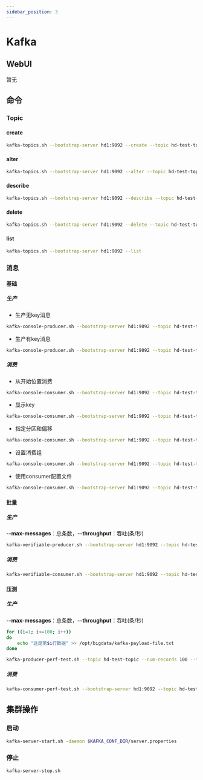 ```yaml
---
sidebar_position: 3
---
```


# Kafka

## WebUI

暂无

## 命令

### Topic

#### create

```bash
kafka-topics.sh --bootstrap-server hd1:9092 --create --topic hd-test-topic --partitions 2
```

#### alter

```bash
kafka-topics.sh --bootstrap-server hd1:9092 --alter --topic hd-test-topic --partitions 3
```

#### describe

```bash
kafka-topics.sh --bootstrap-server hd1:9092 --describe --topic hd-test-topic
```

#### delete

```bash
kafka-topics.sh --bootstrap-server hd1:9092 --delete --topic hd-test-topic
```

#### list

```bash
kafka-topics.sh --bootstrap-server hd1:9092 --list
```

### 消息

#### 基础

##### 生产

- 生产无key消息

```bash
kafka-console-producer.sh --bootstrap-server hd1:9092 --topic hd-test-topic --producer.config ${KAFKA_CONF_DIR}/producer.properties
```

- 生产有key消息
```bash
kafka-console-producer.sh --bootstrap-server hd1:9092 --topic hd-test-topic --producer.config ${KAFKA_CONF_DIR}/producer.properties --property parse.key=true
```

##### 消费

- 从开始位置消费

```bash
kafka-console-consumer.sh --bootstrap-server hd1:9092 --topic hd-test-topic --from-beginning
```

- 显示key

```bash
kafka-console-consumer.sh --bootstrap-server hd1:9092 --topic hd-test-topic --from-beginning --property parse.key=true
```

- 指定分区和偏移

```bash
kafka-console-consumer.sh --bootstrap-server hd1:9092 --topic hd-test-topic --partition 0 --offset 100 --from-beginning --property parse.key=true
```

- 设置消费组

```bash
kafka-console-consumer.sh --bootstrap-server hd1:9092 --topic hd-test-topic --group hd-test-group
```

- 使用consumer配置文件

```bash
kafka-console-consumer.sh --bootstrap-server hd1:9092 --topic hd-test-topic --consumer.config ${KAFKA_CONF_DIR}/consumer.properties
```

#### 批量

##### 生产

**--max-messages**：总条数，**--throughput**：吞吐(条/秒)

```bash
kafka-verifiable-producer.sh --bootstrap-server hd1:9092 --topic hd-test-topic --max-messages 10 --throughput 1
```

##### 消费

```bash
kafka-verifiable-consumer.sh --bootstrap-server hd1:9092 --topic hd-test-topic --group-id hd-test-group --max-messages 10
```


#### 压测


##### 生产

**--max-messages**：总条数，**--throughput**：吞吐(条/秒)

```bash
for ((i=1; i<=100; i++))
do
    echo "这是第$i行数据" >> /opt/bigdata/kafka-payload-file.txt
done

kafka-producer-perf-test.sh --topic hd-test-topic --num-records 100 --throughput 100 --producer-props bootstrap.servers=hd1:9092 --payload-file /opt/bigdata/kafka-payload-file.txt
```

##### 消费

```bash
kafka-consumer-perf-test.sh --bootstrap-server hd1:9092 --topic hd-test-topic --group hd-test-group --messages 100
```

## 集群操作

### 启动

```bash
kafka-server-start.sh -daemon $KAFKA_CONF_DIR/server.properties
```

### 停止

```bash
kafka-server-stop.sh
```
